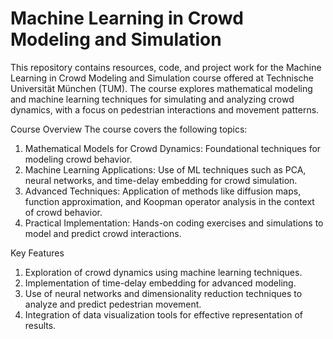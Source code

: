 # **Machine Learning in Crowd Modeling and Simulation**

This repository contains resources, code, and project work for the Machine Learning in Crowd Modeling and Simulation course offered at Technische Universität München (TUM). 
The course explores mathematical modeling and machine learning techniques for simulating and analyzing crowd dynamics, with a focus on pedestrian interactions and movement patterns.

Course Overview
The course covers the following topics:

1) Mathematical Models for Crowd Dynamics: Foundational techniques for modeling crowd behavior.
2) Machine Learning Applications: Use of ML techniques such as PCA, neural networks, and time-delay embedding for crowd simulation.
3) Advanced Techniques: Application of methods like diffusion maps, function approximation, and Koopman operator analysis in the context of crowd behavior.
4) Practical Implementation: Hands-on coding exercises and simulations to model and predict crowd interactions.

Key Features
1) Exploration of crowd dynamics using machine learning techniques.
2) Implementation of time-delay embedding for advanced modeling.
3) Use of neural networks and dimensionality reduction techniques to analyze and predict pedestrian movement.
4) Integration of data visualization tools for effective representation of results.
